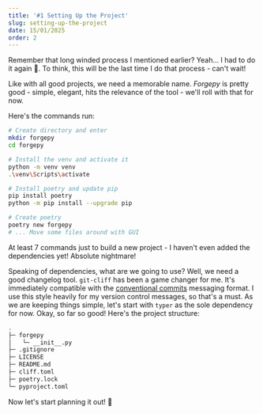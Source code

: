 ```yaml
---
title: '#1 Setting Up the Project'
slug: setting-up-the-project
date: 15/01/2025
order: 2
---
```

Remember that long winded process I mentioned earlier? Yeah… I had to do it again 🤮. To think, this will be the last time I do that process - can't wait!

Like with all good projects, we need a memorable name. *Forgepy* is pretty good - simple, elegant, hits the relevance of the tool - we'll roll with that for now.

Here's the commands run:

```bash
# Create directory and enter
mkdir forgepy
cd forgepy

# Install the venv and activate it
python -m venv venv
.\venv\Scripts\activate

# Install poetry and update pip
pip install poetry
python -m pip install --upgrade pip

# Create poetry
poetry new forgepy 
# ... Move some files around with GUI
```

At least 7 commands just to build a new project - I haven't even added the dependencies yet! Absolute nightmare!

Speaking of dependencies, what are we going to use? Well, we need a good changelog tool. `git-cliff` has been a game changer for me. It's immediately compatible with the [conventional commits](https://www.conventionalcommits.org/en/v1.0.0/#summary) messaging format. I use this style heavily for my version control messages, so that's a must.
As we are keeping things simple, let's start with `typer` as the sole dependency for now. Okay, so far so good! Here's the project structure:

```bash
.
├─ forgepy
│   └─ __init__.py
├─ .gitignore
├─ LICENSE
├─ README.md
├─ cliff.toml
├─ poetry.lock
└─ pyproject.toml
```

Now let's start planning it out! 📜
